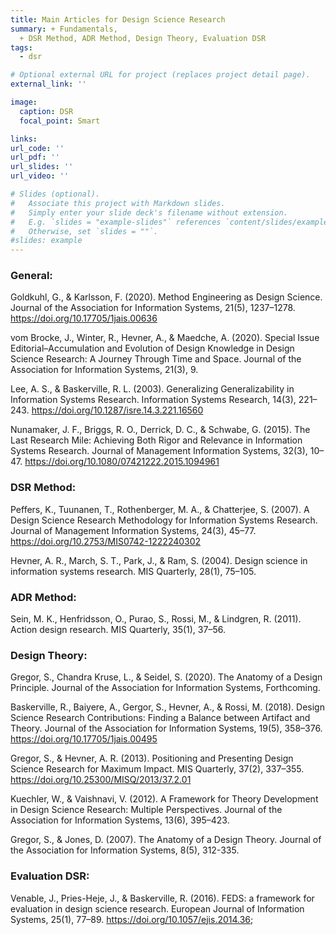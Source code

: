 ```yaml
---
title: Main Articles for Design Science Research
summary: + Fundamentals, 
  + DSR Method, ADR Method, Design Theory, Evaluation DSR
tags:
  - dsr

# Optional external URL for project (replaces project detail page).
external_link: ''

image:
  caption: DSR
  focal_point: Smart

links:
url_code: ''
url_pdf: ''
url_slides: ''
url_video: ''

# Slides (optional).
#   Associate this project with Markdown slides.
#   Simply enter your slide deck's filename without extension.
#   E.g. `slides = "example-slides"` references `content/slides/example-slides.md`.
#   Otherwise, set `slides = ""`.
#slides: example
---
```


### General: ###

Goldkuhl, G., & Karlsson, F. (2020). Method Engineering as Design Science. Journal of the Association for Information Systems, 21(5), 1237–1278. https://doi.org/10.17705/1jais.00636

vom Brocke, J., Winter, R., Hevner, A., & Maedche, A. (2020). Special Issue Editorial–Accumulation and Evolution of Design Knowledge in Design Science Research: A Journey Through Time and Space. Journal of the Association for Information Systems, 21(3), 9.

Lee, A. S., & Baskerville, R. L. (2003). Generalizing Generalizability in Information Systems Research. Information Systems Research, 14(3), 221–243. https://doi.org/10.1287/isre.14.3.221.16560

Nunamaker, J. F., Briggs, R. O., Derrick, D. C., & Schwabe, G. (2015). The Last Research Mile: Achieving Both Rigor and Relevance in Information Systems Research. Journal of Management Information Systems, 32(3), 10–47. https://doi.org/10.1080/07421222.2015.1094961

### DSR Method: ### 

Peffers, K., Tuunanen, T., Rothenberger, M. A., & Chatterjee, S. (2007). A Design Science Research Methodology for Information Systems Research. Journal of Management Information Systems, 24(3), 45–77. https://doi.org/10.2753/MIS0742-1222240302

Hevner, A. R., March, S. T., Park, J., & Ram, S. (2004). Design science in information systems research. MIS Quarterly, 28(1), 75–105.

### ADR Method: ### 

Sein, M. K., Henfridsson, O., Purao, S., Rossi, M., & Lindgren, R. (2011). Action design research. MIS Quarterly, 35(1), 37–56.

### Design Theory: ### 

Gregor, S., Chandra Kruse, L., & Seidel, S. (2020). The Anatomy of a Design Principle. Journal of the Association for Information Systems, Forthcoming.

Baskerville, R., Baiyere, A., Gergor, S., Hevner, A., & Rossi, M. (2018). Design Science Research Contributions: Finding a Balance between Artifact and Theory. Journal of the Association for Information Systems, 19(5), 358–376. https://doi.org/10.17705/1jais.00495

Gregor, S., & Hevner, A. R. (2013). Positioning and Presenting Design Science Research for Maximum Impact. MIS Quarterly, 37(2), 337–355. https://doi.org/10.25300/MISQ/2013/37.2.01

Kuechler, W., & Vaishnavi, V. (2012). A Framework for Theory Development in Design Science Research: Multiple Perspectives. Journal of the Association for Information Systems, 13(6), 395–423.

Gregor, S., & Jones, D. (2007). The Anatomy of a Design Theory. Journal of the Association for Information Systems, 8(5), 312-335.

### Evaluation DSR: ### 

Venable, J., Pries-Heje, J., & Baskerville, R. (2016). FEDS: a framework for evaluation in design science research. European Journal of Information Systems, 25(1), 77–89. https://doi.org/10.1057/ejis.2014.36;



